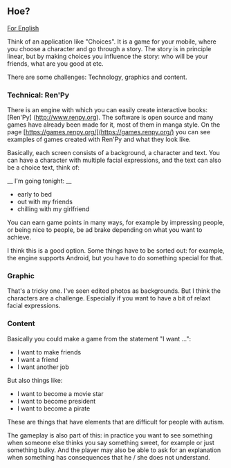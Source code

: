 
## Hoe?

[For English](https://github.com/TinekeFrineke/PeopleSkills/Doc/HOW_en)

Think of an application like "Choices". It is a game for your mobile, where you choose a character and go through a story.
The story is in principle linear, but by making choices you influence the story:
who will be your friends, what are you good at etc.

There are some challenges: Technology, graphics and content.

### Technical: Ren'Py
There is an engine with which you can easily create interactive books:
[Ren'Py] (http://www.renpy.org). The software is open source and many games have already been made for it, most of them in manga style. On the page
[https://games.renpy.org/[(https://games.renpy.org/) you can see examples of games created with Ren'Py and what they look like.

Basically, each screen consists of a background, a character and text. You can have a character with multiple facial expressions,
and the text can also be a choice text, think of:

__ I'm going tonight: __
* early to bed
* out with my friends
* chilling with my girlfriend

You can earn game points in many ways, for example by impressing people, or being nice to people,
be ad brake depending on what you want to achieve.

I think this is a good option. Some things have to be sorted out:
for example, the engine supports Android, but you have to do something special for that.

### Graphic
That's a tricky one. I've seen edited photos as backgrounds. But I think the characters are a challenge.
Especially if you want to have a bit of relaxt facial expressions.

### Content
Basically you could make a game from the statement "I want ...":
* I want to make friends
* I want a friend
* I want another job

But also things like:
* I want to become a movie star
* I want to become president
* I want to become a pirate

These are things that have elements that are difficult for people with autism.

The gameplay is also part of this: in practice you want to see something when someone else thinks you say something sweet, for example
or just something bulky. And the player may also be able to ask for an explanation when something has consequences that he / she does not understand.
